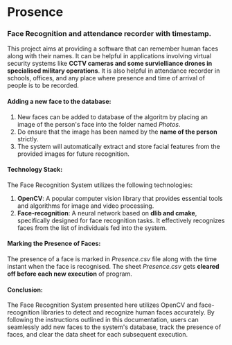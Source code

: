 # Prosence
### Face Recognition and attendance recorder with timestamp.
This project aims at providing a software that can remember human faces along with their names. It can be helpful in applications involving virtual security systems like **CCTV cameras and some survielliance drones in specialised military operations**. It is also helpful in attendance recorder in schools, offices, and any place where presence and time of arrival of people is to be recorded.

#### Adding a new face to the database:
1. New faces can be added to database of the algoritm by placing an image of the person's face into the folder named $\textit{Photos}$.
2. Do ensure that the image has been named by the **name of the person** strictly.
3. The system will automatically extract and store facial features from the provided images for future recognition.

#### Technology Stack:
The Face Recognition System utilizes the following technologies:
1. **OpenCV**: A popular computer vision library that provides essential tools and algorithms for image and video processing.
2. **Face-recognition**: A neural network based on **dlib and cmake**, specifically designed for face recognition tasks. It effectively recognizes faces from the list of individuals fed into the system.

#### Marking the Presence of Faces:
The presence of a face is marked in $\textit{Presence.csv}$ file along with the time instant when the face is recognised.
The sheet $\textit{Presence.csv}$ gets **cleared off before each new execution** of program.

#### Conclusion:
The Face Recognition System presented here utilizes OpenCV and face-recognition libraries to detect and recognize human faces accurately. By following the instructions outlined in this documentation, users can seamlessly add new faces to the system's database, track the presence of faces, and clear the data sheet for each subsequent execution.
